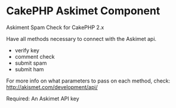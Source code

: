 CakePHP Askimet Component
=========================

Askiment Spam Check for CakePHP 2.x

Have all methods necessary to connect with the Askimet api. 

- verify key
- comment check
- submit spam
- submit ham

For more info on what parameters to pass on each method, check: http://akismet.com/development/api/

Required: An Askimet API key